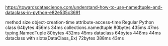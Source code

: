 https://towardsdatascience.com/understand-how-to-use-namedtuple-and-dataclass-in-python-e82e535c3691


method	                                size	    object-creation-time   attribute-access-time
Regular Python class	                64bytes	            456ms	                34ms
collections.namedtuple	                80bytes	            435ms	                47ms
typing.NamedTuple	                    80bytes	            432ms	                45ms
dataclass	                            64bytes	            448ms	                44ms
dataclass with slots(DataClass_Ex)	    72bytes	            388ms	                43ms
